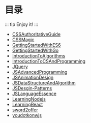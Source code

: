 # 目录
::: tip
Enjoy it!
:::

* [CSSAuthoritativeGuide](/CSSAuthoritativeGuide/)
* [CSSMagic](/CSSMagic/)
* [GettingStartedWithES6](/GettingStartedWithES6/)
* [GettingStartedWithGo](/GettingStartedWithGo/)
* [IntroductionToAlgorithms](/IntroductionToAlgorithms/)
* [IntroductionToCSAndProgramming](/IntroductionToCSAndProgramming/)
* [JQuery](/JQuery/)
* [JSAdvancedProgramming](/JSAdvancedProgramming/)
* [JSAnimationDesign](/JSAnimationDesign/)
* [JSDataStructureAndAlgorithm](/JSDataStructureAndAlgorithm/)
* [JSDesgin-Patterns](/JSDesgin-Patterns/)
* [JSLanguageEssence](/JSLanguageEssence/)
* [LearningNodejs](/LearningNodejs/)
* [LearningReact](/LearningReact/)
* [sword2offer](/sword2offer/)
* [youdotkonwjs](/youdotkonwjs/)